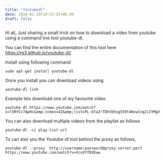 ```yaml
---
title: "Youtubedl"
date: 2018-01-18T19:53:57+05:30
draft: false
---
```


Hi all, Just sharing a small trick on how to download a video from youtube using a command line tool youtube-dl.

You can find the entire documentation of this tool here https://rg3.github.io/youtube-dl/

Install using following command

    sudo apt-get install youtube-dl

Once you install you can download videos using

    youtube-dl link

Example lets download one of my favourite video

    youtube-dl https://www.youtube.com/watch?v=lSRYCc7ApHc&amp;index=42&amp;list=PL-bTaZrTDhtbhxgS59t4HzwCnq2iIYMgV

You can also download multiple videos from the playlist as follows

    youtube-dl -ci play-list-url


To can also you the Youtube-dl tool behind the proxy as follows,

    youtube-dl --proxy  http://username:password@proxy-server:port https://www.youtube.com/watch?v=VcoVYfDVEww
